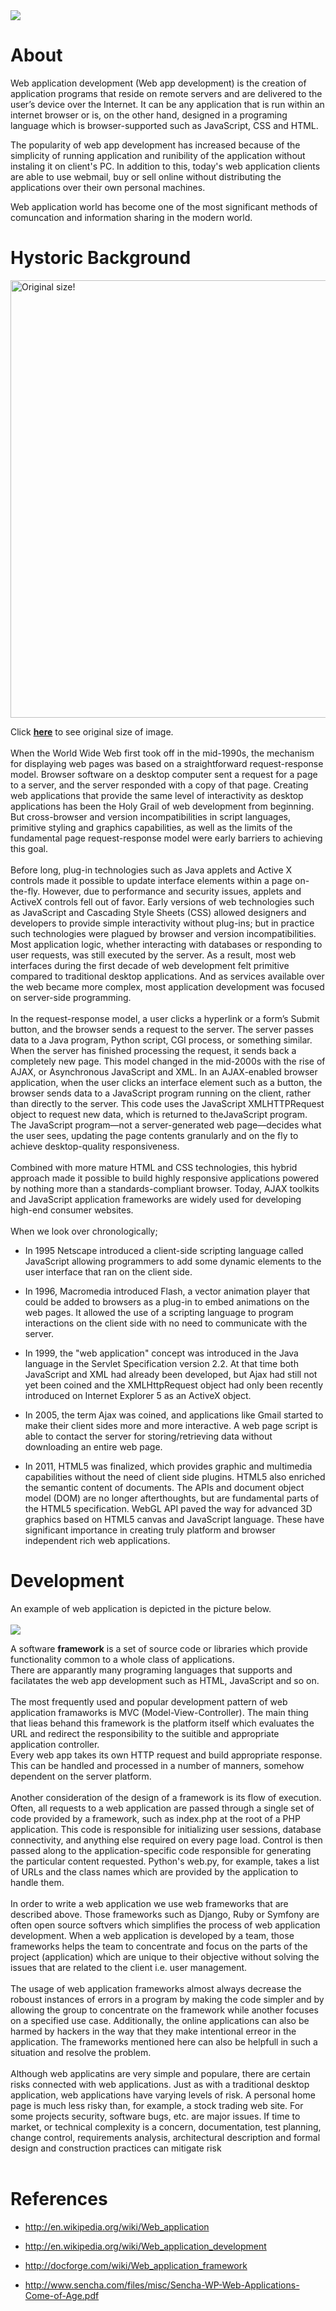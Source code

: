 <img src='http://us.123rf.com/450wm/olechowski/olechowski1303/olechowski130300096/18518842-web-development-concept-in-word-tag-cloud-on-black-background.jpg' />

# About #

Web application development (Web app development) is the creation of application programs that reside on remote servers and are delivered to the user’s device over the Internet. It can be any application that is run within an internet browser or is, on the other hand, designed in a programing language which is browser-supported such as JavaScript, CSS and HTML.

The popularity of web app development has increased because of the simplicity of running application and runibility of the application without instaling it on client's PC. In addition to this, today's web application clients are able to use webmail, buy or sell online without distributing the applications over their own personal machines.

Web application world has become one of the most significant methods of comuncation and information sharing in the modern world.


# Hystoric Background #

<img src='http://upload.wikimedia.org/wikipedia/commons/e/e4/Web_development_timeline.png' alt='Original size!' width='700'><p />
Click <b><a href='http://upload.wikimedia.org/wikipedia/commons/e/e4/Web_development_timeline.png'>here</a></b> to see original size of image.<br>
<br>
When the World Wide Web first took off in the mid-1990s, the mechanism for displaying web pages was based on a straightforward request-response model. Browser software on a desktop computer sent a request for a page to a server, and the server responded with a copy of that page. Creating web applications that provide the same level of interactivity as desktop applications has been the Holy Grail of web development from beginning. But cross-browser and version incompatibilities in script languages, primitive styling and graphics capabilities, as well as the limits of the fundamental page request-response model were early barriers to achieving this goal.<br>
<br>
Before long, plug-in technologies such as Java applets and Active X controls made it possible to update interface elements within a page on-the-fly. However, due to performance and security issues, applets and ActiveX controls fell out of favor. Early versions of web technologies such as JavaScript and Cascading Style Sheets (CSS) allowed designers and developers to provide simple interactivity without plug-ins; but in practice such technologies were plagued by browser and version incompatibilities. Most application logic, whether interacting with databases or responding to user requests, was still executed by the server. As a result, most web interfaces during the first decade of web development felt primitive compared to traditional desktop applications. And as services available over the web became more complex, most application development was focused on server-side programming.<br>
<br>
In the request-response model, a user clicks a hyperlink or a form’s Submit button, and the browser sends a request to the server. The server passes data to a Java program, Python script, CGI process, or something similar. When the server has finished processing the request, it sends back a completely new page. This model changed in the mid-2000s with the rise of AJAX, or Asynchronous JavaScript and XML. In an AJAX-enabled browser application, when the user clicks an interface element such as a button, the browser sends data to a JavaScript program running on the client, rather than directly to the server. This code uses the JavaScript XMLHTTPRequest object to request new data, which is returned to theJavaScript program. The JavaScript program—not a server-generated web page—decides what the user sees, updating the page contents granularly and on the fly to achieve desktop-quality responsiveness.<br>
<br>
Combined with more mature HTML and CSS technologies, this hybrid approach made it possible to build highly responsive applications powered by nothing more than a standards-compliant browser. Today, AJAX toolkits and JavaScript application frameworks are widely used for developing high-end consumer websites.<br>
<br>
When we look over chronologically;<br>
<ul><li>In 1995 Netscape introduced a client-side scripting language called JavaScript allowing programmers to add some dynamic elements to the user interface that ran on the client side.</li></ul>

<ul><li>In 1996, Macromedia introduced Flash, a vector animation player that could be added to browsers as a plug-in to embed animations on the web pages. It allowed the use of a scripting language to program interactions on the client side with no need to communicate with the server.</li></ul>

<ul><li>In 1999, the "web application" concept was introduced in the Java language in the Servlet Specification version 2.2. At that time both JavaScript and XML had already been developed, but Ajax had still not yet been coined and the XMLHttpRequest object had only been recently introduced on Internet Explorer 5 as an ActiveX object.</li></ul>

<ul><li>In 2005, the term Ajax was coined, and applications like Gmail started to make their client sides more and more interactive. A web page script is able to contact the server for storing/retrieving data without downloading an entire web page.</li></ul>

<ul><li>In 2011, HTML5 was finalized, which provides graphic and multimedia capabilities without the need of client side plugins. HTML5 also enriched the semantic content of documents. The APIs and document object model (DOM) are no longer afterthoughts, but are fundamental parts of the HTML5 specification. WebGL API paved the way for advanced 3D graphics based on HTML5 canvas and JavaScript language. These have significant importance in creating truly platform and browser independent rich web applications.</li></ul>

<h1>Development</h1>
An example of web application is depicted in the picture below.<br>
<br>
<img src='http://www.quest.com/application-performance-monitoring-solutions/images/web-launch-tour/3-user-web-sessions.png' />


A software <b>framework</b> is a set of source code or libraries which provide functionality common to a whole class of applications.<br>
There are apparantly many programing languages that supports and facilatates  the web app development such as HTML, JavaScript and so on.<br>
<br>
The most frequently used and popular development pattern of web application framaworks is MVC (Model-View-Controller). The main thing that lieas behand this framework is the platform itself which evaluates the URL and redirect the responsibility to the suitible and appropriate application controller.<br>
Every web app takes its own HTTP request and build appropriate response. This can be handled and processed in a number of manners, somehow dependent on the server platform.<br>
<br>
Another consideration of the design of a framework is its flow of execution. Often, all requests to a web application are passed through a single set of code provided by a framework, such as index.php at the root of a PHP application. This code is responsible for initializing user sessions, database connectivity, and anything else required on every page load. Control is then passed along to the application-specific code responsible for generating the particular content requested. Python's web.py, for example, takes a list of URLs and the class names which are provided by the application to handle them.<br>
<br>
In order to write a web application we use web frameworks that are described above. Those frameworks such as Django, Ruby or Symfony are often open source softvers which simplifies the process of web application development. When a web application is developed by a team, those frameworks helps the team to concentrate and focus on the parts of the project (application) which are unique to their objective without solving the issues that are related to the client i.e. user management.<br>
<br>
The usage of web application frameworks almost always decrease the roboust instances of errors in a program by making the code simpler and by allowing the group to concentrate on the framework while another focuses on a specified use case. Additionally, the online applications can also be harmed by hackers in the way that they make intentional erreor in the application. The frameworks mentioned here can also be helpfull in such a situation and resolve the problem.<br>
<br>
Although web applicatins are very simple and populare, there are certain risks connected with web applications. Just as with a traditional desktop application, web applications have varying levels of risk. A personal home page is much less risky than, for example, a stock trading web site. For some projects security, software bugs, etc. are major issues. If time to market, or technical complexity is a concern, documentation, test planning, change control, requirements analysis, architectural description and formal design and construction practices can mitigate risk<br>
<br>
<h1>References</h1>

<ul><li><a href='http://en.wikipedia.org/wiki/Web_application'>http://en.wikipedia.org/wiki/Web_application</a></li></ul>

<ul><li><a href='http://en.wikipedia.org/wiki/Web_application_development'>http://en.wikipedia.org/wiki/Web_application_development</a></li></ul>

<ul><li><a href='http://docforge.com/wiki/Web_application_framework'>http://docforge.com/wiki/Web_application_framework</a></li></ul>

<ul><li><a href='http://www.sencha.com/files/misc/Sencha-WP-Web-Applications-Come-of-Age.pdf'>http://www.sencha.com/files/misc/Sencha-WP-Web-Applications-Come-of-Age.pdf</a>